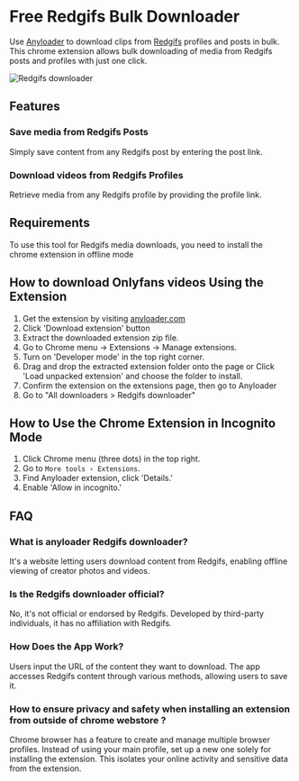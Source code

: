 # Free Redgifs Bulk Downloader

Use [Anyloader](https://anyloader.com/redgifs-downloader) to download clips from [Redgifs](https://redgifs.com) profiles and posts in bulk. This chrome extension allows bulk downloading of media from Redgifs posts and profiles with just one click.

![Redgifs downloader](https://github.com/user-attachments/assets/5d12fb4d-7925-4658-9daa-62f48b6fd106)

## Features
### Save media from Redgifs Posts
Simply save content from any Redgifs post by entering the post link. 

### Download videos from Redgifs Profiles
Retrieve media from any Redgifs profile by providing the profile link.

## Requirements

To use this tool for Redgifs media downloads, you need to install the chrome extension in offline mode

## How to download Onlyfans videos Using the Extension

1. Get the extension by visiting [anyloader.com](https://anyloader.com)
2. Click 'Download extension' button
3. Extract the downloaded extension zip file.
4. Go to Chrome menu → Extensions → Manage extensions.
6. Turn on 'Developer mode' in the top right corner.
7. Drag and drop the extracted extension folder onto the page or Click 'Load unpacked extension' and choose the folder to install.
8. Confirm the extension on the extensions page, then go to Anyloader
9. Go to "All downloaders > Redgifs downloader"

## How to Use the Chrome Extension in Incognito Mode

1. Click Chrome menu (three dots) in the top right.
2. Go to `More tools › Extensions`.
3. Find Anyloader extension, click 'Details.'
4. Enable 'Allow in incognito.'

## FAQ

### What is anyloader Redgifs downloader?
It's a website letting users download content from Redgifs, enabling offline viewing of creator photos and videos.

### Is the Redgifs downloader official?
No, it's not official or endorsed by Redgifs. Developed by third-party individuals, it has no affiliation with Redgifs.

### How Does the App Work?
Users input the URL of the content they want to download. The app accesses Redgifs content through various methods, allowing users to save it.

### How to ensure privacy and safety when installing an extension from outside of chrome webstore ?
Chrome browser has a feature to create and manage multiple browser profiles. 
Instead of using your main profile, set up a new one solely for installing the extension. 
This isolates your online activity and sensitive data from the extension.

